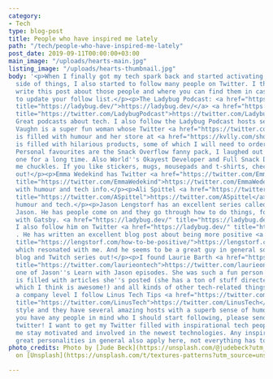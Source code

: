 ```yaml
---
category:
- Tech
type: blog-post
title: People who have inspired me lately
path: "/tech/people-who-have-inspired-me-lately"
post_date: 2019-09-11T00:00:00+03:00
main_image: "/uploads/hearts-main.jpg"
listing_image: "/uploads/hearts-thumbnail.jpg"
body: '<p>When I finally got my tech spark back and started activating on the tech
  side of things, I also started to follow many people on Twitter. I thought I''d
  write this post about those people and where you can find them in case you want
  to update your follow list.</p><p>The Ladybug Podcast: <a href="https://ladybug.dev/"
  title="https://ladybug.dev/">https://ladybug.dev/</a> <a href="https://twitter.com/LadybugPodcast"
  title="https://twitter.com/LadybugPodcast">https://twitter.com/LadybugPodcast</a>
  Great podcasts about tech. I also follow the Ladybug Podcast hosts separately.</p><p>Kelly
  Vaughn is a super fun woman whose Twitter <a href="https://twitter.com/kvlly" title="https://twitter.com/kvlly">https://twitter.com/kvlly</a>
  is filled with humour and her store at <a href="https://kvlly.com/shop" title="https://kvlly.com/shop">https://kvlly.com/shop</a>
  is filled with hilarious products, some of which I will need to order at some point.
  Personal favourites are the Snack Overflow fanny pack, I laughed out loud at this
  one for a long time. Also World''s Okayest Developer and Full Snack Developer gave
  me chuckles. If you like stickers, mugs, mousepads and t-shirts, check her store
  out!</p><p>Emma Wedekind has Twitter <a href="https://twitter.com/EmmaWedekind"
  title="https://twitter.com/EmmaWedekind">https://twitter.com/EmmaWedekind</a> filled
  with humour and tech info.</p><p>Ali Spittel <a href="https://twitter.com/ASpittel"
  title="https://twitter.com/ASpittel">https://twitter.com/ASpittel</a> also spreads
  humour and tech.</p><p>Jason Lengstorf has an excellent series called Learn with
  Jason. He has people come on and they go through how to do things, for example,
  with Gatsby. <a href="https://ladybug.dev/" title="https://ladybug.dev/">https://www.twitch.tv/jlengstorf</a>
  I also follow him on Twitter <a href="https://ladybug.dev/" title="https://ladybug.dev/">https://twitter.com/jlengstorf</a>
  . He has written an excellent blog post about being more positive <a href="https://lengstorf.com/how-to-be-positive/"
  title="https://lengstorf.com/how-to-be-positive/">https://lengstorf.com/how-to-be-positive/</a>,
  which resonated with me. And he seems to be a great guy in general so check his
  blog and Twitch series out!</p><p>I found Laurie Barth <a href="https://twitter.com/laurieontech"
  title="https://twitter.com/laurieontech">https://twitter.com/laurieontech</a> from
  one of Jason''s Learn with Jason episodes. She was such a fun person and her Twitter
  is filled with articles she''s posted (she has a ton of stuff directed at newbies,
  which I think is awesome!) and all kinds of other tech-related things. </p><p>On
  a company level I follow Linus Tech Tips <a href="https://twitter.com/LinusTech"
  title="https://twitter.com/LinusTech">https://twitter.com/LinusTech</a> I like their
  style and they have several amazing hosts with a superb sense of humour.</p><p>If
  you have any people in mind who I should start following, please send me links at
  twitter! I want to get my Twitter filled with inspirational tech people to help
  me stay motivated and involved in the newest technologies. Any inspirational or
  great personalities in general also apply here, not everything has to be about tech.</p>'
photo_credits: Photo by [Jude Beck](https://unsplash.com/@judebeck?utm_source=unsplash&utm_medium=referral&utm_content=creditCopyText)
  on [Unsplash](https://unsplash.com/t/textures-patterns?utm_source=unsplash&utm_medium=referral&utm_content=creditCopyText)

---
```

